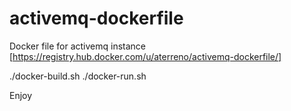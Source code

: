 activemq-dockerfile
===================

Docker file for activemq instance [https://registry.hub.docker.com/u/aterreno/activemq-dockerfile/]

./docker-build.sh
./docker-run.sh

Enjoy
